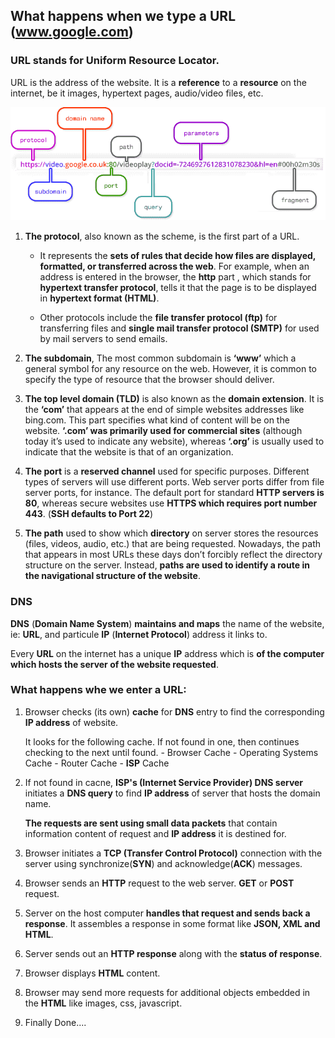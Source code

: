 ## What happens when we type a URL (www.google.com)

### URL stands for Uniform Resource Locator. 

URL is the address of the website. It is a **reference** to a **resource** on the internet, be it images, hypertext pages, audio/video files, etc. 

![dns1](./dns_url.png)

1. **The protocol**, also known as the scheme, is the first part of a URL. 
    - It represents the **sets of rules that decide how files are displayed, formatted, or transferred across the web**. For example, when an address is entered in the browser, the **http** part , which stands for **hypertext transfer protocol**, tells it that the page is to be displayed in **hypertext format (HTML)**. 

    - Other protocols include the **file transfer protocol (ftp)** for transferring files and **single mail transfer protocol (SMTP)** for used by mail servers to send emails. 

2. **The subdomain**, The most common subdomain is **‘www’** which a general symbol for any resource on the web. However, it is common to specify the type of resource that the browser should deliver. 

3. **The top level domain (TLD)** is also known as the **domain extension**. It is the **‘com’** that appears at the end of simple websites addresses like bing.com. This part specifies what kind of content will be on the website. **‘.com’ was primarily used for commercial sites** (although today it’s used to indicate any website), whereas **‘.org’** is usually used to indicate that the website is that of an organization. 

4. **The port** is a **reserved channel** used for specific purposes. Different types of servers will use different ports. Web server ports differ from file server ports, for instance. The default port for standard **HTTP servers is 80**, whereas secure websites use **HTTPS which requires port number 443**. (**SSH defaults to Port 22**)

5. **The path** used to show which **directory** on server stores the resources (files, videos, audio, etc.) that are being requested. Nowadays, the path that appears in most URLs these days don’t forcibly reflect the directory structure on the server. Instead, **paths are used to identify a route in the navigational structure of the website**.

### DNS

**DNS** (**Domain Name System**) **maintains and maps** the name of the website, ie: **URL**, and particule **IP** (**Internet Protocol**) address it links to. 

Every **URL** on the internet has a unique **IP** address which is **of the computer which hosts the server of the website requested**.


### What happens whe we enter a URL: 

1. Browser checks (its own) **cache** for **DNS** entry to find the corresponding **IP address** of website. 

    It looks for the following cache. If not found in one, then continues checking to the next until found. 
        - Browser Cache 
        - Operating Systems Cache 
        - Router Cache 
        - **ISP** Cache

2. If not found in cacne, **ISP's (Internet Service Provider) DNS server** initiates a **DNS query** to find **IP address** of server that hosts the domain name.
    
    **The requests are sent using small data packets** that contain information content of request and **IP address** it is destined for. 

3. Browser initiates a **TCP (Transfer Control Protocol)** connection with the server using synchronize(**SYN**) and acknowledge(**ACK**) messages. 

4. Browser sends an **HTTP** request to the web server. **GET** or **POST** request. 

5. Server on the host computer **handles that request and sends back a response**. It assembles a response in some format like **JSON, XML and HTML**.

6. Server sends out an **HTTP response** along with the **status of response**. 

7. Browser displays **HTML** content. 

8. Browser may send more requests for additional objects embedded in the **HTML** like images, css, javascript. 

8. Finally Done....